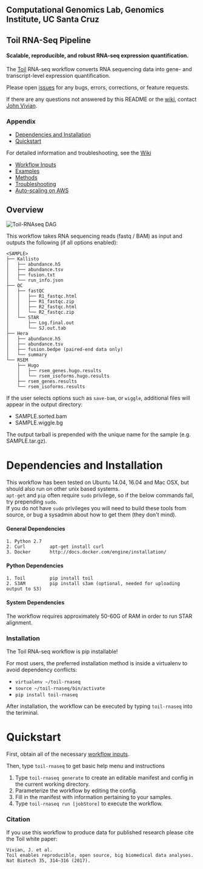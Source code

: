 ## Computational Genomics Lab, Genomics Institute, UC Santa Cruz
## Toil RNA-Seq Pipeline
#### Scalable, reproducible, and robust RNA-seq expression quantification. 

The [Toil](https://github.com/BD2KGenomics/toil) RNA-seq workflow converts RNA sequencing data into gene- and 
transcript-level expression quantification. 

Please open [issues](https://github.com/BD2KGenomics/toil-rnaseq/issues) for any bugs, errors, corrections, 
or feature requests. 

If there are any questions not answered by this README or the [wiki](https://github.com/BD2KGenomics/toil-rnaseq/wiki), 
contact [John Vivian](jtvivian@gmail.com). 

### Appendix

- [Dependencies and Installation](#dependencies-and-installation)
- [Quickstart](#quickstart)

For detailed information and troubleshooting, see the [Wiki](https://github.com/BD2KGenomics/toil-rnaseq/wiki)
- [Workflow Inputs](https://github.com/BD2KGenomics/toil-rnaseq/wiki/Workflow-Inputs)
- [Examples](https://github.com/BD2KGenomics/toil-rnaseq/wiki/Examples)
- [Methods](https://github.com/BD2KGenomics/toil-rnaseq/wiki/Methods)
- [Troubleshooting](https://github.com/BD2KGenomics/toil-rnaseq/wiki/Troubleshooting)
- [Auto-scaling on AWS](https://github.com/BD2KGenomics/toil-rnaseq/wiki/Auto-scaling-Example-Using-AWS)


## Overview

![Toil-RNAseq DAG](/imgs/toil-rnaseq.png)

This workflow takes RNA sequencing reads (fastq / BAM) as input and outputs the following (if all options enabled):

```
<SAMPLE>
├── Kallisto
│   ├── abundance.h5
│   ├── abundance.tsv
│   ├── fusion.txt
│   └── run_info.json
├── QC
│   ├── fastQC
│   │   ├── R1_fastqc.html
│   │   ├── R1_fastqc.zip
│   │   ├── R2_fastqc.html
│   │   └── R2_fastqc.zip
│   └── STAR
│       ├── Log.final.out
│       └── SJ.out.tab
├── Hera
│   ├── abundance.h5
│   ├── abundance.tsv
│   ├── fusion.bedpe (paired-end data only)
│   └── summary
└── RSEM
    ├── Hugo
    │   ├── rsem_genes.hugo.results
    │   └── rsem_isoforms.hugo.results
    ├── rsem_genes.results
    └── rsem_isoforms.results
```
If the user selects options such as `save-bam`, or `wiggle`, additional files will appear in the output directory:

- SAMPLE.sorted.bam
- SAMPLE.wiggle.bg

The output tarball is prepended with the unique name for the sample (e.g. SAMPLE.tar.gz). 

# Dependencies and Installation

This workflow has been tested on Ubuntu 14.04, 16.04 and Mac OSX, but should also run on other unix based systems.  
`apt-get` and `pip` often require `sudo` privilege, so if the below commands fail, try prepending `sudo`.  
If you do not have `sudo`  privileges you will need to build these tools from source, 
or bug a sysadmin about how to get them (they don't mind). 

#### General Dependencies

    1. Python 2.7
    2. Curl         apt-get install curl
    3. Docker       http://docs.docker.com/engine/installation/

#### Python Dependencies

    1. Toil         pip install toil
    2. S3AM         pip install s3am (optional, needed for uploading output to S3)
    
    
#### System Dependencies

The workflow requires approximately 50-60G of RAM in order to run STAR alignment. 

###  Installation

The Toil RNA-seq workflow is pip installable!

For most users, the preferred installation method is inside a virtualenv to avoid dependency conflicts: 

- `virtualenv ~/toil-rnaseq` 
- `source ~/toil-rnaseq/bin/activate`
- `pip install toil-rnaseq`

After installation, the workflow can be executed by typing `toil-rnaseq` into the teriminal.

# Quickstart

First, obtain all of the necessary [workflow inputs](https://github.com/BD2KGenomics/toil-rnaseq/wiki/Workflow-Inputs).

Then, type `toil-rnaseq` to get basic help menu and instructions
 
1. Type `toil-rnaseq generate` to create an editable manifest and config in the current working directory.
2. Parameterize the workflow by editing the config.
3. Fill in the manifest with information pertaining to your samples.
4. Type `toil-rnaseq run [jobStore]` to execute the workflow.

### Citation

If you use this workflow to produce data for published research please cite the Toil white paper:

```
Vivian, J. et al. 
Toil enables reproducible, open source, big biomedical data analyses. 
Nat Biotech 35, 314–316 (2017).
```
